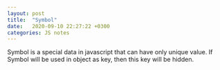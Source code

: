 ```yaml
---
layout: post
title:  "Symbol"
date:   2020-09-10 22:27:22 +0300
categories: JS notes
---
```

Symbol is a special data in javascript that can have only unique value. If Symbol will be used in object as key, then this key will be hidden.